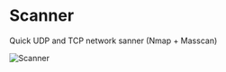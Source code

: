 # Scanner
Quick UDP and TCP network sanner (Nmap + Masscan)

![Scanner](https://blobscdn.gitbook.com/v0/b/gitbook-28427.appspot.com/o/assets%2F-LWg2cVMMih6fWmHw12y%2F-LWhYnJwjReBJTIn10KB%2F-LWhYoVUGRLaB4KpC0J8%2Fimage.png?alt=media&token=15a567ad-b864-4f16-a546-e8e7acd6553e)
